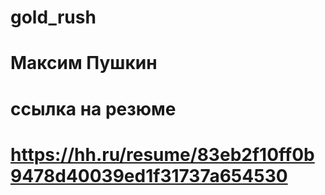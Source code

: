 # gold_rush
# Максим Пушкин
# ссылка на резюме
# https://hh.ru/resume/83eb2f10ff0b9478d40039ed1f31737a654530
 
